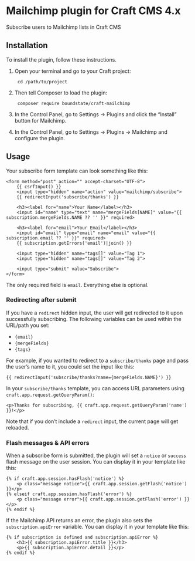 # Mailchimp plugin for Craft CMS 4.x

Subscribe users to Mailchimp lists in Craft CMS

## Installation

To install the plugin, follow these instructions.

1. Open your terminal and go to your Craft project:

        cd /path/to/project

2. Then tell Composer to load the plugin:

        composer require boundstate/craft-mailchimp

3. In the Control Panel, go to Settings → Plugins and click the “Install” button for Mailchimp.

4. In the Control Panel, go to Settings → Plugins → Mailchimp and configure the plugin.

## Usage

Your subscribe form template can look something like this:

```twig
<form method="post" action="" accept-charset="UTF-8">
    {{ csrfInput() }}
    <input type="hidden" name="action" value="mailchimp/subscribe">
    {{ redirectInput('subscribe/thanks') }}

    <h3><label for="name">Your Name</label></h3>
    <input id="name" type="text" name="mergeFields[NAME]" value="{{ subscription.mergeFields.NAME ?? '' }}" required>

    <h3><label for="email">Your Email</label></h3>
    <input id="email" type="email" name="email" value="{{ subscription.email ?? '' }}" required>
    {{ subscription.getErrors('email')|join() }}

    <input type="hidden" name="tags[]" value="Tag 1">
    <input type="hidden" name="tags[]" value="Tag 2">

    <input type="submit" value="Subscribe">
</form>
```

The only required field is `email`. Everything else is optional.

### Redirecting after submit

If you have a `redirect` hidden input, the user will get redirected to it upon successfully subscribing. The following variables can be used within the URL/path you set:

- `{email}`
- `{mergeFields}`
- `{tags}`

For example, if you wanted to redirect to a `subscribe/thanks` page and pass the user’s name to it, you could set the input like this:

```twig
{{ redirectInput('subscribe/thanks?name={mergeFields.NAME}') }}
```

In your `subscribe/thanks` template, you can access URL parameters using `craft.app.request.getQueryParam()`:

```twig
<p>Thanks for subscribing, {{ craft.app.request.getQueryParam('name') }}!</p>
```

Note that if you don’t include a `redirect` input, the current page will get reloaded.

### Flash messages & API errors

When a subscribe form is submitted, the plugin will set a `notice` or `success` flash message on the user session. You can display it in your template like this:

```twig
{% if craft.app.session.hasFlash('notice') %}
    <p class="message notice">{{ craft.app.session.getFlash('notice') }}</p>
{% elseif craft.app.session.hasFlash('error') %}
    <p class="message error">{{ craft.app.session.getFlash('error') }}</p>
{% endif %}
```

If the Mailchimp API returns an error, the plugin also sets the `subscription.apiError` variable. You can display it in your template like this:

```twig
{% if subscription is defined and subscription.apiError %}
    <h3>{{ subscription.apiError.title }}</h3>
    <p>{{ subscription.apiError.detail }}</p>
{% endif %}
```
